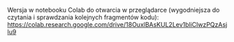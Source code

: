Wersja w notebooku Colab do otwarcia w przeglądarce (wygodniejsza do czytania i sprawdzania kolejnych fragmentów kodu):
https://colab.research.google.com/drive/18OuxlBAsKUL2Lev1bliClwzPQzAsjlu9
